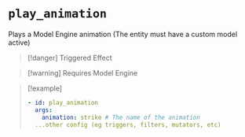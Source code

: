 # `play_animation`

Plays a Model Engine animation (The entity must have a custom model active)

> [!danger] Triggered Effect

> [!warning] Requires Model Engine

> [!example]
> ```yaml
> - id: play_animation
>   args:
>     animation: strike # The name of the animation
>   ...other config (eg triggers, filters, mutators, etc)
> ```
